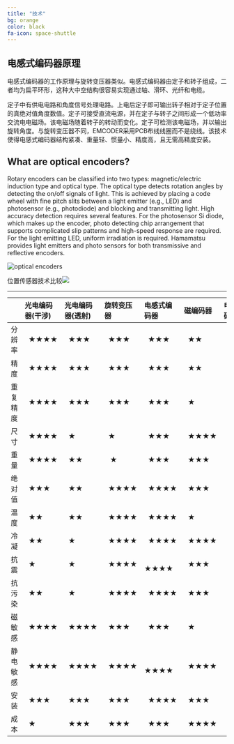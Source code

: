 ```yaml
---
title: "技术"
bg: orange
color: black
fa-icon: space-shuttle
---
```




## 电感式编码器原理

电感式编码器的工作原理与旋转变压器类似。电感式编码器由定子和转子组成，二者均为扁平环形，这种大中空结构很容易实现通过轴、滑环、光纤和电缆。

定子中有供电电路和角度信号处理电路。上电后定子即可输出转子相对于定子位置的真绝对值角度数值。定子可接受直流电源，并在定子与转子之间形成一个低功率交流电电磁场。该电磁场随着转子的转动而变化。定子可检测该电磁场，并以输出旋转角度。与旋转变压器不同，EMCODER采用PCB布线线圈而不是绕线。该技术使得电感式编码器结构紧凑、重量轻、惯量小、精度高，且无需高精度安装。

## What are optical encoders?

Rotary encoders can be classified into two types: magnetic/electric induction type and optical type. The optical type detects rotation angles by detecting the on/off signals of light. This is achieved by placing a code wheel with fine pitch slits between a light emitter (e.g., LED) and photosensor (e.g., photodiode) and blocking and transmitting light.
High accuracy detection requires several features. For the photosensor Si diode, which makes up the encoder, photo detecting chip arrangement that supports complicated slip patterns and high-speed response are required. For the light emitting LED, uniform irradiation is required. Hamamatsu provides light emitters and photo sensors for both transmissive and reflective encoders.

![optical encoders](https://www.hamamatsu.com/sp/ssd/application/encoder/encoder0_en.jpg)

位置传感器技术比较![](https://www.celeramotion.com/zettlex/wp-content/uploads/sites/7/2019/07/Position-sensors-Technology-comparison.jpg)



<style> table { margin: auto; } </style>


-------------------------

|               |光电编码器(干涉) | 光电编码器(透射) | 旋转变压器 | 电感式编码器 | 磁编码器 | 电容式编码器 |
| :-----------: | :-------------------- | :----------------- | :---- | :----------- | :------- | :----------- |
|    分辨率     |    &nbsp;&nbsp;★★★★         |       &nbsp;&nbsp;★★★        | &nbsp;&nbsp;★★★ |    &nbsp;&nbsp;★★★    |  &nbsp;&nbsp;★★   |    &nbsp;&nbsp;★★★  |
|     精度      |           &nbsp;&nbsp;★★★★           |         &nbsp;&nbsp;★★★       |   &nbsp;&nbsp;★★★   |      &nbsp;&nbsp;★★★    |    &nbsp;&nbsp;★★   |      &nbsp;&nbsp;★★★    |
|   重复精度    |&nbsp;&nbsp;★★★★           |         &nbsp;&nbsp;★★★       |   &nbsp;&nbsp;★★★   |      &nbsp;&nbsp;★★★    |    &nbsp;&nbsp;★     |      &nbsp;&nbsp;★★★    |
|     尺寸      |&nbsp;&nbsp;★★★★           |         &nbsp;&nbsp;★          |   &nbsp;&nbsp;★   |      &nbsp;&nbsp;★★★    |  &nbsp;&nbsp;★★★★   |      &nbsp;&nbsp;★★★    |
|     重量      |&nbsp;&nbsp;★★★★           |         &nbsp;&nbsp;★★        |  &nbsp;&nbsp; ★   |      &nbsp;&nbsp;★★★    |    &nbsp;&nbsp;★★★   |      &nbsp;&nbsp;★★★★    |
|    绝对值     |&nbsp;&nbsp;★★★           |         &nbsp;&nbsp;★★        |   &nbsp;&nbsp;★★★★   |      &nbsp;&nbsp;★★★★    |    &nbsp;&nbsp;★★★   |      &nbsp;&nbsp;★★★    |
|     温度      |&nbsp;&nbsp;★★           |         &nbsp;&nbsp;★★        |   &nbsp;&nbsp;★★★★   |      &nbsp;&nbsp;★★★★    |    &nbsp;&nbsp;★     |      &nbsp;&nbsp;★★★    |
| 冷凝 |&nbsp;&nbsp;★★           |         &nbsp;&nbsp;★          |   &nbsp;&nbsp;★★★★   |      &nbsp;&nbsp;★★★★    |  &nbsp;&nbsp;★★★★   |      &nbsp;&nbsp;★       |
|     抗震      |&nbsp;&nbsp;★           |         &nbsp;&nbsp;★          |   &nbsp;&nbsp;★★★★   |     &nbsp;&nbsp; ★★★★    |    &nbsp;&nbsp;★★★   |      &nbsp;&nbsp;★★    |
| 抗污染 |&nbsp;&nbsp;★★           |         &nbsp;&nbsp;★          |   &nbsp;&nbsp;★★★★   |      &nbsp;&nbsp;★★★★    |    &nbsp;&nbsp;★★★   |      &nbsp;&nbsp;★★★    |
|    磁敏感     |&nbsp;&nbsp;★★★★           |         &nbsp;&nbsp;★★★★      |   &nbsp;&nbsp;★★★   |      &nbsp;&nbsp;★★★    |    &nbsp;&nbsp;★     |      &nbsp;&nbsp;★★★★    |
|   静电敏感    |&nbsp;&nbsp;★★★★           |         &nbsp;&nbsp;★★★★      |   &nbsp;&nbsp;★★★★   |     &nbsp;&nbsp; ★★★★    |  &nbsp;&nbsp;★★★★   |      &nbsp;&nbsp;★       |
|     安装      |&nbsp;&nbsp;★★★           |         &nbsp;&nbsp;★★★      |   &nbsp;&nbsp;★★★   |      &nbsp;&nbsp;★★★★    |    &nbsp;&nbsp;★★★   |      &nbsp;&nbsp;★       |
|     成本      |&nbsp;&nbsp;★           | &nbsp;&nbsp;★★★      |   &nbsp;&nbsp;★★★   |&nbsp;&nbsp;★★★    |&nbsp;&nbsp;★★★★   |&nbsp;&nbsp;★★★    |


